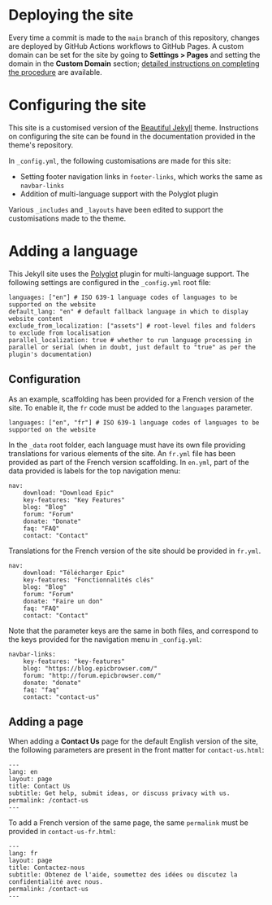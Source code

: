 # Deploying the site

Every time a commit is made to the `main` branch of this repository, changes are deployed by GitHub Actions workflows to GitHub Pages. A custom domain can be set for the site by going to **Settings > Pages** and setting the domain in the **Custom Domain** section; [detailed instructions on completing the procedure](https://docs.github.com/en/pages/configuring-a-custom-domain-for-your-github-pages-site/about-custom-domains-and-github-pages) are available.

# Configuring the site

This site is a customised version of the [Beautiful Jekyll](https://github.com/daattali/beautiful-jekyll) theme. Instructions on configuring the site can be found in the documentation provided in the theme's repository.

In `_config.yml`, the following customisations are made for this site:

* Setting footer navigation links in `footer-links`, which works the same as `navbar-links`
* Addition of multi-language support with the Polyglot plugin

Various `_includes` and `_layouts` have been edited to support the customisations made to the theme.

# Adding a language

This Jekyll site uses the [Polyglot](https://github.com/untra/polyglot) plugin for multi-language support. The following settings are configured in the `_config.yml` root file:

```
languages: ["en"] # ISO 639-1 language codes of languages to be supported on the website
default_lang: "en" # default fallback language in which to display website content
exclude_from_localization: ["assets"] # root-level files and folders to exclude from localisation
parallel_localization: true # whether to run language processing in parallel or serial (when in doubt, just default to "true" as per the plugin's documentation)
```

## Configuration
As an example, scaffolding has been provided for a French version of the site. To enable it, the `fr` code must be added to the `languages` parameter.

```
languages: ["en", "fr"] # ISO 639-1 language codes of languages to be supported on the website
```

In the `_data` root folder, each language must have its own file providing translations for various elements of the site. An `fr.yml` file has been provided as part of the French version scaffolding. In `en.yml`, part of the data provided is labels for the top navigation menu:

```
nav:
    download: "Download Epic"
    key-features: "Key Features"
    blog: "Blog"
    forum: "Forum"
    donate: "Donate"
    faq: "FAQ"
    contact: "Contact"
```

Translations for the French version of the site should be provided in `fr.yml`.

```
nav:
    download: "Télécharger Epic"
    key-features: "Fonctionnalités clés"
    blog: "Blog"
    forum: "Forum"
    donate: "Faire un don"
    faq: "FAQ"
    contact: "Contact"
```

Note that the parameter keys are the same in both files, and correspond to the keys provided for the navigation menu in `_config.yml`:

```
navbar-links:
    key-features: "key-features"
    blog: "https://blog.epicbrowser.com/"
    forum: "http://forum.epicbrowser.com/"
    donate: "donate"
    faq: "faq"
    contact: "contact-us"
```

## Adding a page
When adding a **Contact Us** page for the default English version of the site, the following parameters are present in the front matter for `contact-us.html`:

```
---
lang: en
layout: page
title: Contact Us
subtitle: Get help, submit ideas, or discuss privacy with us.
permalink: /contact-us
---
```

To add a French version of the same page, the same `permalink` must be provided in `contact-us-fr.html`:

```
---
lang: fr
layout: page
title: Contactez-nous
subtitle: Obtenez de l'aide, soumettez des idées ou discutez la confidentialité avec nous.
permalink: /contact-us
---
```